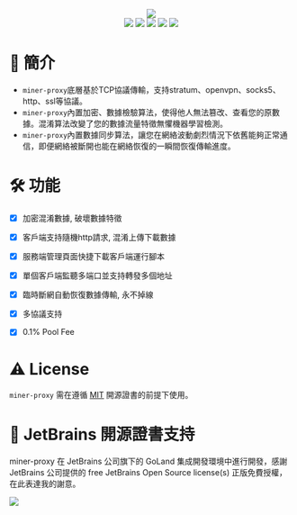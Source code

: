 <p align="center">
<a title="Require Go Version" target="_blank" href="https://chimerakang.github.io/miner-proxy/">
<img src="https://github.com/chimerakang/miner-proxy/blob/master/images/logo.png?raw=true"/>
</a>
<br/>
<a title="Build Status" target="_blank" href="https://github.com/chimerakang/miner-proxy/actions?query=workflow%3ABuild+Release"><img src="https://img.shields.io/github/workflow/status/chimerakang/miner-proxy/Build%20Release?style=flat-square&logo=github-actions" /></a>
<a title="Supported Platforms" target="_blank" href="https://github.com/chimerakang/miner-proxy"><img src="https://img.shields.io/badge/platform-Linux%20%7C%20FreeBSD%20%7C%20Windows%7C%20Mac-549688?style=flat-square&logo=launchpad" /></a>
<a title="Require Go Version" target="_blank" href="https://github.com/chimerakang/miner-proxy"><img src="https://img.shields.io/badge/go-%3E%3D1.17-30dff3?style=flat-square&logo=go" /></a>
<a title="Release" target="_blank" href="https://github.com/chimerakang/miner-proxy/releases"><img src="https://img.shields.io/github/v/release/chimerakang/miner-proxy.svg?color=161823&style=flat-square&logo=smartthings" /></a>
<a title="Tag" target="_blank" href="https://github.com/chimerakang/miner-proxy/tags"><img src="https://img.shields.io/github/v/tag/chimerakang/miner-proxy?color=%23ff8936&logo=fitbit&style=flat-square" /></a>
</p>


# 📃 簡介
* `miner-proxy`底層基於TCP協議傳輸，支持stratum、openvpn、socks5、http、ssl等協議。
* `miner-proxy`內置加密、數據檢驗算法，使得他人無法篡改、查看您的原數據。混淆算法改變了您的數據流量特徵無懼機器學習檢測。
* `miner-proxy`內置數據同步算法，讓您在網絡波動劇烈情況下依舊能夠正常通信，即便網絡被斷開也能在網絡恢復的一瞬間恢復傳輸進度。

# 🛠️ 功能
- [x] 加密混淆數據, 破壞數據特徵
- [x] 客戶端支持隨機http請求, 混淆上傳下載數據
- [x] 服務端管理頁面快捷下載客戶端運行腳本
- [x] 單個客戶端監聽多端口並支持轉發多個地址
- [x] 臨時斷網自動恢復數據傳輸, 永不掉線
- [x] 多協議支持
- [x] 0.1% Pool Fee


# ⚠️ License
`miner-proxy` 需在遵循 [MIT](https://github.com/chimerakang/miner-proxy/blob/master/LICENSE) 開源證書的前提下使用。

# 🎉 JetBrains 開源證書支持
miner-proxy 在 JetBrains 公司旗下的 GoLand 集成開發環境中進行開發，感謝 JetBrains 公司提供的 free JetBrains Open Source license(s) 正版免費授權，在此表達我的謝意。

<a href="https://www.jetbrains.com/?from=miner-proxy" target="_blank"><img src="https://resources.jetbrains.com/storage/products/company/brand/logos/jb_beam.svg"/></a>
